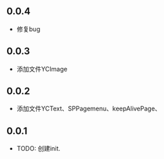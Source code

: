 ## 0.0.4

* 修复bug

## 0.0.3

* 添加文件YCImage

## 0.0.2

* 添加文件YCText、SPPagemenu、keepAlivePage、


## 0.0.1

* TODO: 创建init.
